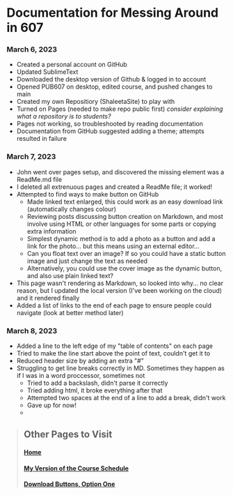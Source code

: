 # Documentation for Messing Around in 607

### March 6, 2023

- Created a personal account on GitHub
- Updated SublimeText
- Downloaded the desktop version of Github & logged in to account
- Opened PUB607 on desktop, edited course, and pushed changes to main
- Created my own Repositiory (ShaleetaSite) to play with
- Turned on Pages (needed to make repo public first) *consider explaining what a repository is to students?*
- Pages not working, so troubleshooted by reading documentation
- Documentation from GitHub suggested adding a theme; attempts resulted in failure

### March 7, 2023

- John went over pages setup, and discovered the missing element was a ReadMe.md file
- I deleted all extrenuous pages and created a ReadMe file; it worked!
- Attempted to find ways to make button on GitHub
    - Made linked text enlarged, this could work as an easy download link (automatically changes colour)
    - Reviewing posts discussing button creation on Markdown, and most involve using HTML or other languages for some parts or copying extra information
    - Simplest dynamic method is to add a photo as a button and add a link for the photo... but this means using an external editor... 
    - Can you float text over an image? If so you could have a static button image and just change the text as needed
    - Alternatively, you could use the cover image as the dynamic button, and also use plain linked text? 
- This page wasn't rendering as Markdown, so looked into why... no clear reason, but I updated the local version (I've been working on the cloud) and it rendered finally
- Added a list of links to the end of each page to ensure people could navigate (look at better method later)

### March 8, 2023

- Added a line to the left edge of my "table of contents" on each page
- Tried to make the line start above the point of text, couldn't get it to
- Reduced header size by adding an extra "#" 
- Struggling to get line breaks correctly in MD. Sometimes they happen as if I was in a word proccessor, sometimes not
    - Tried to add a backslash, didn't parse it correctly
    - Tried adding html, it broke everything after that
    - Attempted two spaces at the end of a line to add a break, didn't work
    - Gave up for now!
    - 

  


> ## Other Pages to Visit
> 
> #### [Home](README.md)
> #### [My Version of the Course Schedule](Schedule.md)
> #### [Download Buttons, Option One](DownloadButtons.md)
